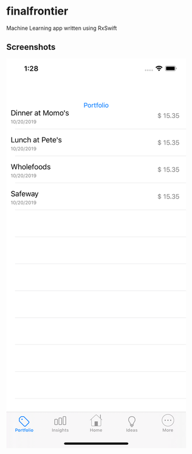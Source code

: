 # finalfrontier

Machine Learning app written using RxSwift


## Screenshots

![Screenshot_1 | big](https://github.com/arunabhdas/finalfrontier/blob/master/assets/final_frontier_1.png )